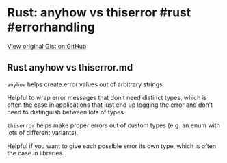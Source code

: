 # Rust: anyhow vs thiserror #rust #errorhandling

[View original Gist on GitHub](https://gist.github.com/Integralist/2a4f935f186379d6f638807fec4af9a7)

## Rust anyhow vs thiserror.md

`anyhow` helps create error values out of arbitrary strings.

Helpful to wrap error messages that don’t need distinct types, which is often the case in applications that just end up logging the error and don’t need to distinguish between lots of types.

`thiserror` helps make proper errors out of custom types (e.g. an enum with lots of different variants).

Helpful if you want to give each possible error its own type, which is often the case in libraries.

